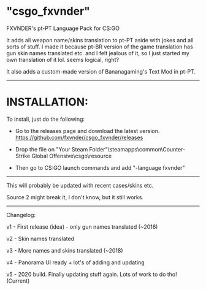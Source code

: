 # "csgo_fxvnder"

FXVNDER's pt-PT Language Pack for CS:GO

It adds all weapon name/skins translation to pt-PT aside with jokes and all sorts of stuff.
I made it because pt-BR version of the game translation has gun skin names translated etc. and I felt jealous of it, so I just started my own translation of it lol. seems logical, right?

It also adds a custom-made version of Bananagaming's Text Mod in pt-PT.

---
# INSTALLATION:

To install, just do the following:
- Go to the releases page and download the latest version. 
https://github.com/fxvnder/csgo_fxvnder/releases

- Drop the file on "Your Steam Folder"\steamapps\common\Counter-Strike Global Offensive\csgo\resource

- Then go to CS:GO launch commands and add "-language fxvnder"

---

This will probably be updated with recent cases/skins etc.

Source 2 might break it, I don't know, but it still works.

-----

Changelog:

v1 - First release (idea) - only gun names translated (~2016)

v2 - Skin names translated

v3 - More names and skins translated (~2018)

v4 - Panorama UI ready + lot's of adding and updating

v5 - 2020 build. Finally updating stuff again. Lots of work to do tho! (Current)

